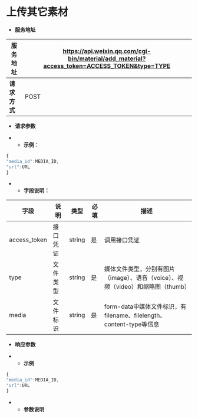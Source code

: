 # 上传其它素材

* **服务地址**

|**服务地址**|https://api.weixin.qq.com/cgi-bin/material/add_material?access_token=ACCESS_TOKEN&type=TYPE|
|---|---|
|**请求方式**|POST|

* **请求参数**

* * **示例：**

```javascript
{
"media_id":MEDIA_ID,
"url":URL
}
```

* * **字段说明：**

|**字段**|**说明**|**类型**|**必填**|**描述**|
|---|---|---|---|---|
|access_token|接口凭证|string|是|调用接口凭证|
|type|文件类型|string|是|媒体文件类型，分别有图片（image）、语音（voice）、视频（video）和缩略图（thumb）|
|media|文件标识|string|是|form-data中媒体文件标识，有filename、filelength、content-type等信息|


* **响应参数**

* * **示例**

```javascript
{
"media_id":MEDIA_ID, 
"url":URL
} 
```

* * **参数说明**

